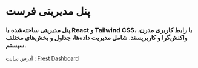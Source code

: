 # پنل مدیریتی فرست
### پنل مدیریتی ساخته‌شده با React و Tailwind CSS، با رابط کاربری مدرن، واکنش‌گرا و کاربرپسند. شامل مدیریت داده‌ها، جداول و بخش‌های مختلف سیستم.
آدرس سایت :
[Frest Dashboard](https://frest-dashboard.vercel.app/)
